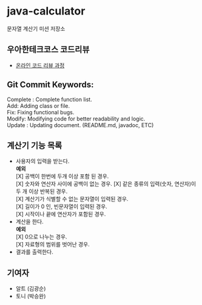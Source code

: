 # java-calculator
문자열 계산기 미션 저장소


## 우아한테크코스 코드리뷰
* [온라인 코드 리뷰 과정](https://github.com/woowacourse/woowacourse-docs/blob/master/maincourse/README.md)



## Git Commit Keywords:  
Complete : Complete function list.    
Add: Adding class or file.   
Fix: Fixing functional bugs.  
Modify: Modifying code for better readability and logic.  
Update : Updating document. (README.md, javadoc, ETC)  


## 계산기 기능 목록
* 사용자의 입력을 받는다.  
**예외**   
    [X] 공백이 한번에 두개 이상 포함 된 경우.  
    [X] 숫자와 연산자 사이에 공백이 없는 경우.
    [X] 같은 종류의 입력(숫자, 연산자)이 두 개 이상 반복된 경우.  
    [X] 계산기가 식별할 수 없는 문자열이 입력된 경우.  
    [X] 길이가 0 인, 빈문자열이 입력된 경우.  
    [X] 시작이나 끝에 연산자가 포함된 경우.
* 계산을 한다.  
**예외**  
    [X] 0으로 나누는 경우.  
    [X] 자료형의 범위를 벗어난 경우.  
* 결과를 출력한다.

## 기여자
* 알트 (김광순)
* 토니 (박승완)

